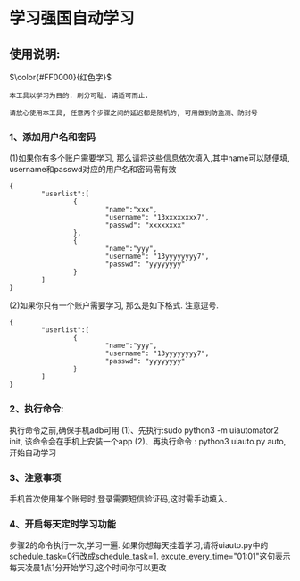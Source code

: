 # 学习强国自动学习

## 使用说明:

$\color{#FF0000}{红色字}$


 `本工具以学习为目的. 刷分可耻. 请适可而止. `

 `请放心使用本工具, 任意两个步骤之间的延迟都是随机的, 可用做到防监测、防封号 `

### 1、添加用户名和密码

(1)如果你有多个账户需要学习, 那么请将这些信息依次填入,其中name可以随便填, username和passwd对应的用户名和密码需有效
```
{
        "userlist":[
                {
                        "name":"xxx",
                        "username": "13xxxxxxxx7",
                        "passwd": "xxxxxxxx"
                },
                {
                        "name":"yyy",
                        "username": "13yyyyyyyy7",
                        "passwd": "yyyyyyyy"
                }
        ]
}
```
(2)如果你只有一个账户需要学习, 那么是如下格式. 注意逗号.
```
{
        "userlist":[
                {
                        "name":"yyy",
                        "username": "13yyyyyyyy7",
                        "passwd": "yyyyyyyy"
                }
        ]
}
```

###  2、执行命令:

执行命令之前,确保手机adb可用
(1)、先执行:sudo python3 -m uiautomator2 init, 该命令会在手机上安装一个app 
(2)、再执行命令 : python3 uiauto.py auto, 开始自动学习

### 3、注意事项

手机首次使用某个账号时,登录需要短信验证码,这时需手动填入.

###  4、开启每天定时学习功能

步骤2的命令执行一次,学习一遍. 如果你想每天挂着学习,请将uiauto.py中的schedule_task=0行改成schedule_task=1. excute_every_time="01:01"这句表示每天凌晨1点1分开始学习,这个时间你可以更改

